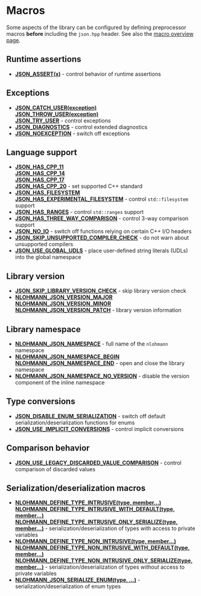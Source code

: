 # Macros

Some aspects of the library can be configured by defining preprocessor macros **before** including the `json.hpp`
header. See also the [macro overview page](../../features/macros.md).

## Runtime assertions

- [**JSON_ASSERT(x)**](json_assert.md) - control behavior of runtime assertions

## Exceptions

- [**JSON_CATCH_USER(exception)**<br>**JSON_THROW_USER(exception)**<br>**JSON_TRY_USER**](json_throw_user.md) - control exceptions
- [**JSON_DIAGNOSTICS**](json_diagnostics.md) - control extended diagnostics
- [**JSON_NOEXCEPTION**](json_noexception.md) - switch off exceptions

## Language support

- [**JSON_HAS_CPP_11**<br>**JSON_HAS_CPP_14**<br>**JSON_HAS_CPP_17**<br>**JSON_HAS_CPP_20**](json_has_cpp_11.md) - set supported C++ standard
- [**JSON_HAS_FILESYSTEM**<br>**JSON_HAS_EXPERIMENTAL_FILESYSTEM**](json_has_filesystem.md) - control `std::filesystem` support
- [**JSON_HAS_RANGES**](json_has_ranges.md) - control `std::ranges` support
- [**JSON_HAS_THREE_WAY_COMPARISON**](json_has_three_way_comparison.md) - control 3-way comparison support
- [**JSON_NO_IO**](json_no_io.md) - switch off functions relying on certain C++ I/O headers
- [**JSON_SKIP_UNSUPPORTED_COMPILER_CHECK**](json_skip_unsupported_compiler_check.md) - do not warn about unsupported compilers
- [**JSON_USE_GLOBAL_UDLS**](json_use_global_udls.md) - place user-defined string literals (UDLs) into the global namespace

## Library version

- [**JSON_SKIP_LIBRARY_VERSION_CHECK**](json_skip_library_version_check.md) - skip library version check
- [**NLOHMANN_JSON_VERSION_MAJOR**<br>**NLOHMANN_JSON_VERSION_MINOR**<br>**NLOHMANN_JSON_VERSION_PATCH**](nlohmann_json_version_major.md)
  \- library version information

## Library namespace

- [**NLOHMANN_JSON_NAMESPACE**](nlohmann_json_namespace.md) - full name of the `nlohmann` namespace
- [**NLOHMANN_JSON_NAMESPACE_BEGIN**<br>**NLOHMANN_JSON_NAMESPACE_END**](nlohmann_json_namespace_begin.md) - open and
  close the library namespace
- [**NLOHMANN_JSON_NAMESPACE_NO_VERSION**](nlohmann_json_namespace_no_version.md) - disable the version component of
  the inline namespace

## Type conversions

- [**JSON_DISABLE_ENUM_SERIALIZATION**](json_disable_enum_serialization.md) - switch off default serialization/deserialization functions for enums
- [**JSON_USE_IMPLICIT_CONVERSIONS**](json_use_implicit_conversions.md) - control implicit conversions

<!-- comment-->
## Comparison behavior

- [**JSON_USE_LEGACY_DISCARDED_VALUE_COMPARISON**](json_use_legacy_discarded_value_comparison.md) -
  control comparison of discarded values

## Serialization/deserialization macros

- [**NLOHMANN_DEFINE_TYPE_INTRUSIVE(type, member...)**<br>**NLOHMANN_DEFINE_TYPE_INTRUSIVE_WITH_DEFAULT(type, member...)**
<br>**NLOHMANN_DEFINE_TYPE_INTRUSIVE_ONLY_SERIALIZE(type, member...)**][DefInt]
  \- serialization/deserialization of types _with_ access to private variables
- [**NLOHMANN_DEFINE_TYPE_NON_INTRUSIVE(type, member...)**<br>**NLOHMANN_DEFINE_TYPE_NON_INTRUSIVE_WITH_DEFAULT(type, member...)**
<br>**NLOHMANN_DEFINE_TYPE_NON_INTRUSIVE_ONLY_SERIALIZE(type, member...)**][DefNonInt]
  \- serialization/deserialization of types _without_ access to private variables
- [**NLOHMANN_JSON_SERIALIZE_ENUM(type, ...)**](nlohmann_json_serialize_enum.md) - serialization/deserialization of enum types

[DefInt]: nlohmann_define_type_intrusive.md
[DefNonInt]: nlohmann_define_type_non_intrusive.md
